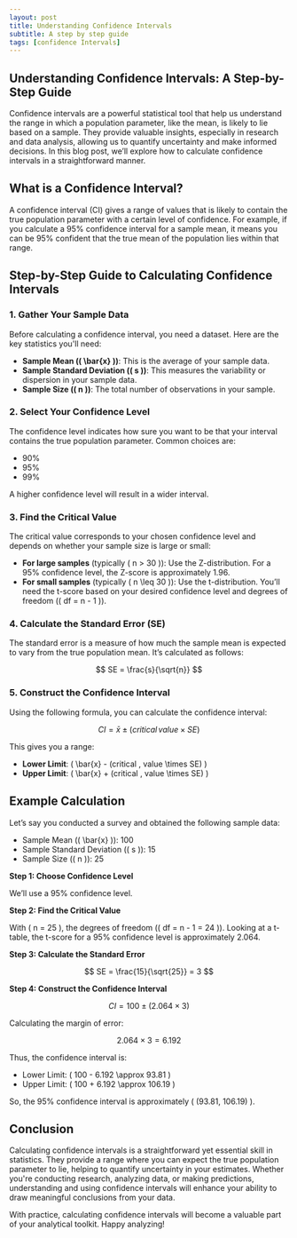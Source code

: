 ```yaml
---
layout: post
title: Understanding Confidence Intervals
subtitle: A step by step guide
tags: [confidence Intervals]
---
```


## Understanding Confidence Intervals: A Step-by-Step Guide

Confidence intervals are a powerful statistical tool that help us understand the range in which a population parameter, like the mean, is likely to lie based on a sample. They provide valuable insights, especially in research and data analysis, allowing us to quantify uncertainty and make informed decisions. In this blog post, we’ll explore how to calculate confidence intervals in a straightforward manner.

## What is a Confidence Interval?

A confidence interval (CI) gives a range of values that is likely to contain the true population parameter with a certain level of confidence. For example, if you calculate a 95% confidence interval for a sample mean, it means you can be 95% confident that the true mean of the population lies within that range.

## Step-by-Step Guide to Calculating Confidence Intervals

### 1. Gather Your Sample Data

Before calculating a confidence interval, you need a dataset. Here are the key statistics you'll need:

- **Sample Mean (\( \bar{x} \))**: This is the average of your sample data.
- **Sample Standard Deviation (\( s \))**: This measures the variability or dispersion in your sample data.
- **Sample Size (\( n \))**: The total number of observations in your sample.

### 2. Select Your Confidence Level

The confidence level indicates how sure you want to be that your interval contains the true population parameter. Common choices are:

- 90%
- 95%
- 99%

A higher confidence level will result in a wider interval.

### 3. Find the Critical Value

The critical value corresponds to your chosen confidence level and depends on whether your sample size is large or small:

- **For large samples** (typically \( n > 30 \)): Use the Z-distribution. For a 95% confidence level, the Z-score is approximately 1.96.
- **For small samples** (typically \( n \leq 30 \)): Use the t-distribution. You’ll need the t-score based on your desired confidence level and degrees of freedom (\( df = n - 1 \)).

### 4. Calculate the Standard Error (SE)

The standard error is a measure of how much the sample mean is expected to vary from the true population mean. It’s calculated as follows:

$$
SE = \frac{s}{\sqrt{n}}
$$

### 5. Construct the Confidence Interval

Using the following formula, you can calculate the confidence interval:

$$
CI = \bar{x} \pm (critical \, value \times SE)
$$

This gives you a range:

- **Lower Limit**: \( \bar{x} - (critical \, value \times SE) \)
- **Upper Limit**: \( \bar{x} + (critical \, value \times SE) \)

## Example Calculation

Let’s say you conducted a survey and obtained the following sample data:

- Sample Mean (\( \bar{x} \)): 100
- Sample Standard Deviation (\( s \)): 15
- Sample Size (\( n \)): 25

**Step 1: Choose Confidence Level**

We’ll use a 95% confidence level.

**Step 2: Find the Critical Value**

With \( n = 25 \), the degrees of freedom (\( df = n - 1 = 24 \)). Looking at a t-table, the t-score for a 95% confidence level is approximately 2.064.

**Step 3: Calculate the Standard Error**

$$
SE = \frac{15}{\sqrt{25}} = 3
$$

**Step 4: Construct the Confidence Interval**

$$
CI = 100 \pm (2.064 \times 3)
$$

Calculating the margin of error:

$$
2.064 \times 3 = 6.192
$$

Thus, the confidence interval is:

- Lower Limit: \( 100 - 6.192 \approx 93.81 \)
- Upper Limit: \( 100 + 6.192 \approx 106.19 \)

So, the 95% confidence interval is approximately \( (93.81, 106.19) \).

## Conclusion

Calculating confidence intervals is a straightforward yet essential skill in statistics. They provide a range where you can expect the true population parameter to lie, helping to quantify uncertainty in your estimates. Whether you're conducting research, analyzing data, or making predictions, understanding and using confidence intervals will enhance your ability to draw meaningful conclusions from your data.

With practice, calculating confidence intervals will become a valuable part of your analytical toolkit. Happy analyzing!
